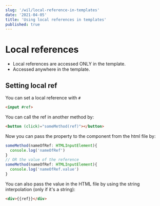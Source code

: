 ```yaml
---
slug: '/wil/local-reference-in-templates'
date: '2021-04-05'
title: 'Using local references in templates'
published: true
---
```


# Local references

- Local references are accessed ONLY in the template.
- Accessed anywhere in the template.
## Setting local ref

You can set a local reference with `#`

```html
<input #ref>
```

You can call the ref in another method by:

```html
<button (click)="someMethod(ref)"></button>
```
Now you can pass the property to the component from the html file by:

```ts
someMethod(nameOfRef: HTMLInputElement){
  console.log('nameOfRef')
}
// OR the value of the reference
someMethod(nameOfRef: HTMLInputElement){
  console.log('nameOfRef.value')
}
```

You can also pass the value in the HTML file by using the string interpolation (only if it's a string):

```html
<div>{{ref}}</div>
```
